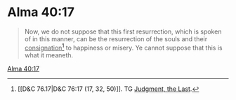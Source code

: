 # Alma 40:17

> Now, we do not suppose that this first resurrection, which is spoken of in this manner, can be the resurrection of the souls and their <u>consignation</u>[^a] to happiness or misery. Ye cannot suppose that this is what it meaneth.

[Alma 40:17](https://www.churchofjesuschrist.org/study/scriptures/bofm/alma/40?lang=eng&id=p17#p17)


[^a]: [[D&C 76.17|D&C 76:17 (17, 32, 50)]]. TG [Judgment, the Last](https://www.churchofjesuschrist.org/study/scriptures/tg/judgment-the-last?lang=eng).
